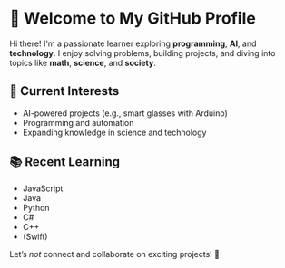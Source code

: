 # 👋 Welcome to My GitHub Profile  

Hi there! I'm a passionate learner exploring **programming**, **AI**, and **technology**. I enjoy solving problems, building projects, and diving into topics like **math**, **science**, and **society**.  

## 🌱 Current Interests  
- AI-powered projects (e.g., smart glasses with Arduino)  
- Programming and automation  
- Expanding knowledge in science and technology  

## 📚 Recent Learning  
- JavaScript
- Java
- Python
- C#
- C++
- (Swift) 


Let’s *not* connect and collaborate on exciting projects! 🌟  
